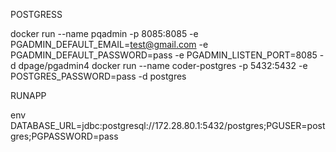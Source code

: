 POSTGRESS

docker run --name pqadmin -p 8085:8085 -e PGADMIN_DEFAULT_EMAIL=test@gmail.com -e PGADMIN_DEFAULT_PASSWORD=pass -e PGADMIN_LISTEN_PORT=8085  -d dpage/pgadmin4
docker run --name coder-postgres -p 5432:5432  -e POSTGRES_PASSWORD=pass -d postgres

RUNAPP

env DATABASE_URL=jdbc:postgresql://172.28.80.1:5432/postgres;PGUSER=postgres;PGPASSWORD=pass
